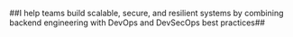 ##I help teams build scalable, secure, and resilient systems by combining backend engineering with DevOps and DevSecOps best practices##
